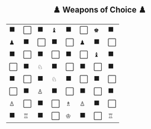 <h2 align="center">♟️ Weapons of Choice ♟️</h2>

<table align="center" cellspacing="0" cellpadding="10">
  <!-- Rank 8 -->
  <tr><td>⬛</td><td>⬜</td><td>⬛</td><td>♝</td><td>⬛</td><td>⬜</td><td>♚</td><td>⬛</td></tr>
  <!-- Rank 7 -->
  <tr><td>♟</td><td>⬛</td><td>⬜</td><td>⬛</td><td>⬜</td><td>♟</td><td>⬛</td><td>⬜</td></tr>
  <!-- Rank 6 -->
  <tr><td>⬛</td><td>⬜</td><td>⬛</td><td>⬜</td><td>⬛</td><td>⬜</td><td>♝</td><td>⬛</td></tr>
  <!-- Rank 5 -->
  <tr><td>⬜</td><td>⬛</td><td>♘</td><td>⬛</td><td>⬜</td><td>⬛</td><td>⬜</td><td>⬛</td></tr>
  <!-- Rank 4 -->
  <tr><td>⬛</td><td>⬜</td><td>⬛</td><td>♘</td><td>⬛</td><td>⬜</td><td>⬛</td><td>⬜</td></tr>
  <!-- Rank 3 -->
  <tr><td>⬜</td><td>⬛</td><td>♙</td><td>⬛</td><td>⬜</td><td>⬛</td><td>⬜</td><td>⬛</td></tr>
  <!-- Rank 2 -->
  <tr><td>♙</td><td>⬜</td><td>⬛</td><td>⬜</td><td>♗</td><td>♙</td><td>⬛</td><td>⬜</td></tr>
  <!-- Rank 1 -->
  <tr><td>⬛</td><td>♖</td><td>⬛</td><td>⬜</td><td>♔</td><td>⬛</td><td>⬜</td><td>♖</td></tr>
</table>
